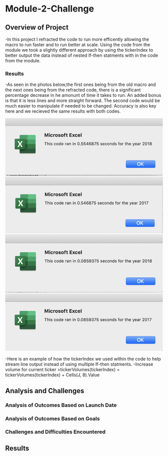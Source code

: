 # Module-2-Challenge

## Overview of Project
-In this project I refracted the code to run more efficently allowing the macro to run faster and to run better at scale. Using the code from the module we took a slightly different approach by using the tickerIndex to better output the data instead of nested If-then statments with in the code from the module.

### Results
-As seen in the photos below,the first ones being from the old macro and the next ones being from the refracted code, there is a significant percentage decrease in he amonunt of time it takes to run. An added bonus is that it is less lines and more straight forward. The second code would be much easier to manipulate if needed to be changed. Accuracy is also key here and we recieved the same results with both codes. 

![2018 Old Results](Resources/VBA_Challenge_2018_Old.png)![2017 Old Results](Resources/VBA_Challenge_2017_Old.png)
![2018 New Results](Resources/VBA_Challenge_2018.png)![2017 New Results](Resources/VBA_Challenge_2017.png)

-Here is an example of how the tickerIndex we used within the code to help stream line output instead of using multiple If-then statments.
        -Increase volume for current ticker
        >tickerVolumes(tickerIndex) = tickerVolumes(tickerIndex) + Cells(J, 8).Value




## Analysis and Challenges

### Analysis of Outcomes Based on Launch Date

### Analysis of Outcomes Based on Goals

### Challenges and Difficulties Encountered

## Results

